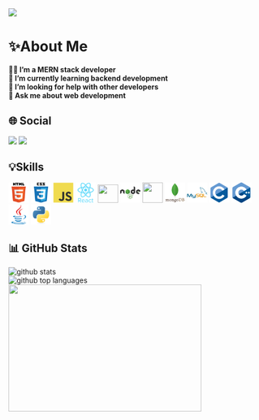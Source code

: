 <!DOCTYPE html>
<html lang="en">

<head>
    <meta charset="UTF-8">
    <meta name="viewport" content="width=device-width, initial-scale=1.0">
</head>

<body>
<!--     Cover photo -->
    <img src="https://i.imgur.com/1pU4G0r.png">
    <h1>✨About Me</h1>
    <b>👨‍💻 I’m a MERN stack developer</b><br>
    <b>🌱 I’m currently learning backend development</b><br>
    <b>🤝 I’m looking for help with other developers</b><br>
    <b>💬 Ask me about web development</b><br>
    <h2>🌐 Social</h2>
    <!-- Linkdin -->
    <a href="in/mohan-mal-5b8005287"><img
            src="https://camo.githubusercontent.com/bbd5a3be2124528ab2064d49356ed845b5f9a05fc79c603e25c76c6601e28b67/68747470733a2f2f696d672e736869656c64732e696f2f62616467652f4c696e6b6564496e2d2532333030373742352e7376673f6c6f676f3d6c696e6b6564696e266c6f676f436f6c6f723d7768697465"></a>
    <!-- Facebook -->
    <a href="https://www.facebook.com/mohan.mal.1048?mibextid=ZbWKwL"><img
            src="https://camo.githubusercontent.com/46e665d1f79a322cd3171a8e9767ee983b7c793539587a30e7d5e08de24a7f7c/68747470733a2f2f696d672e736869656c64732e696f2f62616467652f46616365626f6f6b2d2532333138373746322e7376673f6c6f676f3d46616365626f6f6b266c6f676f436f6c6f723d7768697465"></a><br>
    <h2>💡Skills</h2>
    <p dir="auto">
        <!-- HTML -->
        <img src="https://raw.githubusercontent.com/devicons/devicon/master/icons/html5/html5-original-wordmark.svg"
            height="40" width="40" style="max-width: 100%;">
        <!-- CSS -->
        <img src="https://raw.githubusercontent.com/devicons/devicon/master/icons/css3/css3-original-wordmark.svg"
            height="40" width="40" style="max-width: 100%;">
        <!-- JS -->
        <img src="https://raw.githubusercontent.com/devicons/devicon/master/icons/javascript/javascript-original.svg"
            height="40" width="40" style="max-width: 100%;">
        <!-- React -->
        <img src="https://raw.githubusercontent.com/devicons/devicon/master/icons/react/react-original-wordmark.svg"
            height="40" width="40" style="max-width: 100%;">
        <!-- Bootstrap -->
        <img src="https://upload.wikimedia.org/wikipedia/commons/b/b2/Bootstrap_logo.svg" height="36" width="40"
            style="max-width: 100%;">
        <!-- NodeJS -->
        <img src="https://raw.githubusercontent.com/devicons/devicon/master/icons/nodejs/nodejs-original-wordmark.svg"
            height="40" width="40" style="max-width: 100%;">
        <!-- ExpressJS -->
        <img src="https://ajeetchaulagain.com/static/7cb4af597964b0911fe71cb2f8148d64/87351/express-js.png"
            height="40" width="40" style="max-width: 100%;">
        <!-- MongoDB -->
        <img src="https://raw.githubusercontent.com/devicons/devicon/master/icons/mongodb/mongodb-original-wordmark.svg"
            height="40" width="40" style="max-width: 100%;">
        <!-- SQL -->
        <img src="https://raw.githubusercontent.com/devicons/devicon/master/icons/mysql/mysql-original-wordmark.svg"
            height="40" width="40" style="max-width: 100%;">
        <!-- C -->
        <img src="https://raw.githubusercontent.com/devicons/devicon/master/icons/c/c-original.svg" height="40"
            width="40" style="max-width: 100%;">
        <!-- C++ -->
        <img src="https://raw.githubusercontent.com/devicons/devicon/master/icons/cplusplus/cplusplus-original.svg"
            height="40" width="40" style="max-width: 100%;">
        <!-- Java -->
        <img src="https://raw.githubusercontent.com/devicons/devicon/master/icons/java/java-original.svg" height="40"
            width="40" style="max-width: 100%;">
        <!-- Python -->
        <img src="https://raw.githubusercontent.com/devicons/devicon/master/icons/python/python-original.svg"
            height="40" width="40" style="max-width: 100%;">
        <br>
    </p>
    <h2>📊 GitHub Stats</h2>
    <img class="output"
        src="https://github-readme-stats.vercel.app/api?username=mohanmal553&amp;theme=vue-dark&amp;show_icons=true&amp;hide_border=true&amp;count_private=true"
        alt="github stats">
    <br>
    <img class="output"
        src="https://github-readme-stats.vercel.app/api/top-langs/?username=mohanmal553&amp;theme=vue-dark&amp;show_icons=true&amp;hide_border=true&amp;layout=compact"
        alt="github top languages">
    <!-- Live Image -->
    <img src="https://user-images.githubusercontent.com/55389276/140866485-8fb1c876-9a8f-4d6a-98dc-08c4981eaf70.gif"
        height="250" width="380" align="center">
</html>
